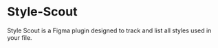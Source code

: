 # Style-Scout
Style Scout is a Figma plugin designed to track and list all styles used in your file.
